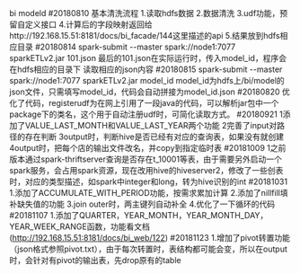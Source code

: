 bi modeld
#20180810
基本清洗流程
1.读取hdfs数据
2.数据清洗
3.udf功能，预留自定义接口
4.计算后的字段映射返回给http://192.168.15.51:8181/docs/bi_facade/144这里描述的api
5.结果放到hdfs相应目录
#20180814
spark-submit --master spark://node1:7077 sparkETLv2.jar 101.json
最后的101.json在实际运行时，传入model_id，程序会在hdfs相应的目录下
  读取相应的json内容
#20180815
spark-submit --master spark://node1:7077 sparkETLv2.jar model_id
model_id为hdfs上/bi/model的json文件，只需填写model_id，代码会自动拼接为model_id.json
#20180820
优化了代码，registerudf为在网上引用了一段java的代码，可以解析jar包中一个package下的类名，这个用于自动注册udf时，可简化读取方式。
#20180921
1添加了VALUE_LAST_MONTH和VALUE_LAST_YEAR两个功能
2完善了input对路径的存在判断
3output时，判断hive是否已经有对应的查询表，如果没有就创建
4output时，把每个店的输出文件改名，并copy到指定临时表
#20181009
1之前版本通过spark-thriftserver查询是否存在t_10001等表，由于需要另外启动一个spark服务，会占用spark资源，现在改用hive的hiveserver2，修改了一些创表时，对应的类型描述，如spark中integer和long，转为hive识别的int
#20181031
1.添加了ACCUMULATE_WITH_PERIOD功能，按需求累加计算
2.添加了nillfill填补缺失值的功能
3.join outer时，两主键列自动补全
4.优化了一下循环的代码
#20181107
1.添加了QUARTER，YEAR_MONTH，YEAR_MONTH_DAY，YEAR_WEEK_RANGE函数，功能看文档(http://192.168.15.51:8181/docs/bi_web/122)
#20181123
1.增加了pivot转置功能（json格式参照pivot.txt），由于每次转置时，表结构都可能会变，所以在output时，会针对有pivot的输出表，先drop原有的table